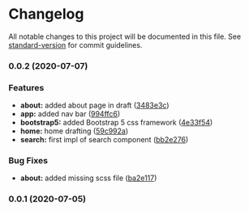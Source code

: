# Changelog

All notable changes to this project will be documented in this file. See [standard-version](https://github.com/conventional-changelog/standard-version) for commit guidelines.

### 0.0.2 (2020-07-07)


### Features

* **about:** added about page in draft ([3483e3c](https://github.com/DonNy88/aera-contacts-app-web/commit/3483e3c22f7e483e7e9a9051949aac81718bdcc9))
* **app:** added nav bar ([994ffc6](https://github.com/DonNy88/aera-contacts-app-web/commit/994ffc64b11ca599b4b6426340bdcde4cae5fcb6))
* **bootstrap5:** added Bootstrap 5 css framework ([4e33f54](https://github.com/DonNy88/aera-contacts-app-web/commit/4e33f54cfd4646d18401467d11a6b78215be5879))
* **home:** home drafting ([59c992a](https://github.com/DonNy88/aera-contacts-app-web/commit/59c992ae838acdf223bba7aba09a45006e6782be))
* **search:** first impl of search component ([bb2e276](https://github.com/DonNy88/aera-contacts-app-web/commit/bb2e276d1f223bb9f7be3d5260e8121d60399cc4))


### Bug Fixes

* **about:** added missing scss file ([ba2e117](https://github.com/DonNy88/aera-contacts-app-web/commit/ba2e1176670f4277979334e6cc881bec06a9717e))

### 0.0.1 (2020-07-05)
